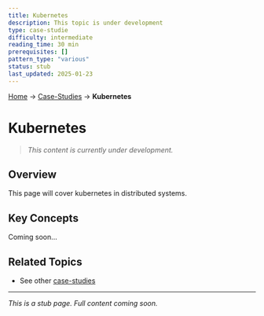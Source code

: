 ```yaml
---
title: Kubernetes
description: This topic is under development
type: case-studie
difficulty: intermediate
reading_time: 30 min
prerequisites: []
pattern_type: "various"
status: stub
last_updated: 2025-01-23
---
```


<!-- Navigation -->
[Home](../index.md) → [Case-Studies](index.md) → **Kubernetes**

# Kubernetes

> *This content is currently under development.*

## Overview

This page will cover kubernetes in distributed systems.

## Key Concepts

Coming soon...

## Related Topics

- See other [case-studies](index.md)

---

*This is a stub page. Full content coming soon.*
